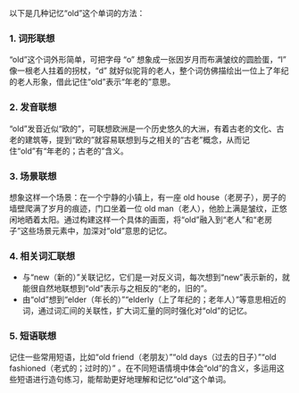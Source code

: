 以下是几种记忆“old”这个单词的方法：

### 1. 词形联想
“old”这个词外形简单，可把字母 “o” 想象成一张因岁月而布满皱纹的圆脸蛋，“l” 像一根老人拄着的拐杖，“d” 就好似驼背的老人，整个词仿佛描绘出一位上了年纪的老人形象，借此记住“old”表示“年老的”意思。

### 2. 发音联想
“old”发音近似“欧的”，可联想欧洲是一个历史悠久的大洲，有着古老的文化、古老的建筑等，提到“欧的”就容易联想到与之相关的“古老”概念，从而记住“old”有“年老的；古老的”含义。

### 3. 场景联想
想象这样一个场景：在一个宁静的小镇上，有一座 old house（老房子），房子的墙壁爬满了岁月的痕迹，门口坐着一位 old man（老人），他脸上满是皱纹，正悠闲地晒着太阳。通过构建这样一个具体的画面，将“old”融入到“老人”和“老房子”这些场景元素中，加深对“old”意思的记忆。

### 4. 相关词汇联想
 - 与“new（新的）”关联记忆，它们是一对反义词，每次想到“new”表示新的，就能很自然地联想到“old”表示与之相反的“老的，旧的”。
 - 由“old”想到“elder（年长的）”“elderly（上了年纪的；老年人）”等意思相近的词，通过词汇间的关联性，扩大词汇量的同时强化对“old”的记忆。

### 5. 短语联想
记住一些常用短语，比如“old friend（老朋友）”“old days（过去的日子）”“old fashioned（老式的；过时的）” 。在不同短语情境中体会“old”的含义，多运用这些短语进行造句练习，能帮助更好地理解和记忆“old”这个单词。 